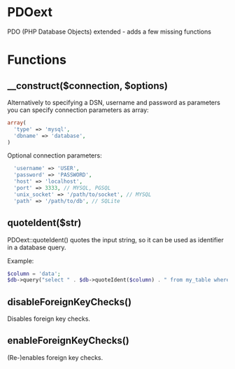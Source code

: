 PDOext
======
PDO (PHP Database Objects) extended - adds a few missing functions

Functions
=========
__construct($connection, $options)
---------------------
Alternatively to specifying a DSN, username and password as parameters you can specify connection parameters as array:

```php
array(
  'type' => 'mysql',
  'dbname' => 'database',
)
```

Optional connection parameters:
```php
  'username' => 'USER',
  'password' => 'PASSWORD',
  'host' => 'localhost',
  'port' => 3333, // MYSQL, PGSQL
  'unix_socket' => '/path/to/socket', // MYSQL
  'path' => '/path/to/db', // SQLite
```

quoteIdent($str)
----------------
PDOext::quoteIdent() quotes the input string, so it can be used as identifier in a database query.

Example:
```php
$column = 'data';
$db->query("select " . $db->quoteIdent($column) . " from my_table where id="  . $db_quote($id));
```

disableForeignKeyChecks()
-------------------------
Disables foreign key checks.

enableForeignKeyChecks()
-------------------------
(Re-)enables foreign key checks.

